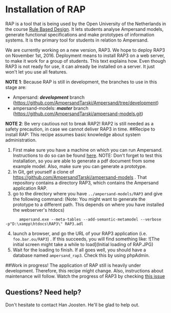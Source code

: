 # Installation of RAP

RAP is a tool that is being used by the Open University of the Netherlands in the course [Rule Based Design](http://portal.ou.nl/web/ontwerpen-met-bedrijfsregels). It lets students analyse Ampersand models, generate functional specifications and make prototypes of information systems. It is the primary tool for students in relation to Ampersand. 

We are currently working on a new version, RAP3. We hope to deploy RAP3 on November 1st, 2016. Deployment means to install RAP3 on a web server, to make it work for a group of students. This text explains how. Even though RAP3 is not ready for use, it can already be installed on a server. It just won't let you use all features.

**NOTE 1**: Because RAP is still in development, the branches to use in this stage are:
* Ampersand: ***development*** branch (https://github.com/AmpersandTarski/Ampersand/tree/development)
* ampersand-models: ***master*** branch (https://github.com/AmpersandTarski/ampersand-models.git)

**NOTE 2**: Be very cautious not to break RAP2! RAP2 is still needed as a safety precaution, in case we cannot deliver RAP3 in time. 
##Recipe to install RAP:
This recipe assumes basic knowledge about system administration. 
1. First make sure you have a machine on which you can run Ampersand. Instructions to do so can be found [here](https://ampersandtarski.gitbooks.io/documentation/content/installation/installing_ampersand.html). NOTE: Don't forget to test this installation, so you are able to generate a pdf document from some example model. Also, make sure you can generate a prototype. 
2. In Git, get yourself a clone of https://github.com/AmpersandTarski/ampersand-models . That repository contains a directory RAP3, which contains the Ampersand application RAP.
3. go to the directory where you have `../ampersand-models/RAP3` and give the following command:
(Note: You might want to generate the prototype to a different path. This depends on where you have installed the webserver's htdocs)
```
      ampersand.exe --meta-tables --add-semantic-metamodel --verbose  -p"D:\xampp\htdocs\RAP3\" RAP3.adl 
```
4. launch a browser, and go the URL of your RAP3 application (i.e. `foo.bar.ou/RAP3`) . If this succeeds, you will find something like:
![The initial screen might take a while to load](Initial loading of RAP.JPG)
5. Wait for the loading to finish. If all goes well, you should have a database named `ampersand_rap3`. Check this by using phpAdmin.

##Work in progress!
The application of RAP still is heavily under development. Therefore, this recipe might change. Also, instructions about maintenance will follow. Watch the progress of RAP3 by checking [this issue](https://github.com/AmpersandTarski/Ampersand/issues/449)

## Questions? Need help?
Don't hesitate to contact Han Joosten. He'll be glad to help out.